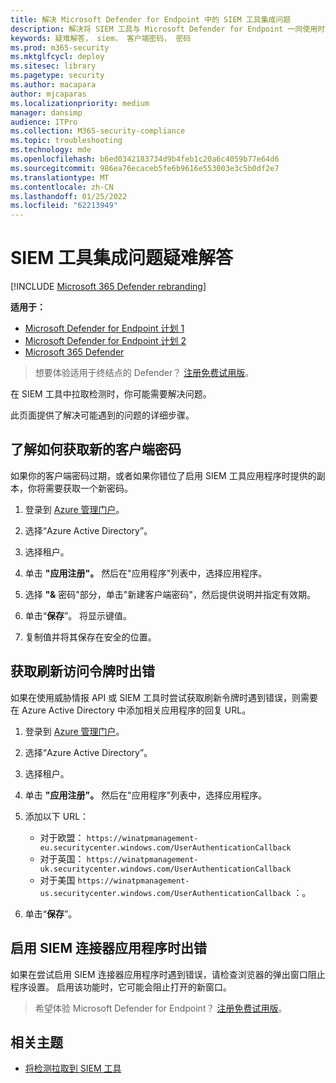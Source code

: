 ```yaml
---
title: 解决 Microsoft Defender for Endpoint 中的 SIEM 工具集成问题
description: 解决将 SIEM 工具与 Microsoft Defender for Endpoint 一同使用时可能出现的问题。
keywords: 疑难解答， siem， 客户端密码， 密码
ms.prod: m365-security
ms.mktglfcycl: deploy
ms.sitesec: library
ms.pagetype: security
ms.author: macapara
author: mjcaparas
ms.localizationpriority: medium
manager: dansimp
audience: ITPro
ms.collection: M365-security-compliance
ms.topic: troubleshooting
ms.technology: mde
ms.openlocfilehash: b6ed0342183734d9b4feb1c20a6c4059b77e64d6
ms.sourcegitcommit: 986ea76ecaceb5fe6b9616e553003e3c5b0df2e7
ms.translationtype: MT
ms.contentlocale: zh-CN
ms.lasthandoff: 01/25/2022
ms.locfileid: "62213949"
---
```

# <a name="troubleshoot-siem-tool-integration-issues"></a>SIEM 工具集成问题疑难解答

[!INCLUDE [Microsoft 365 Defender rebranding](../../includes/microsoft-defender.md)]


**适用于：**
- [Microsoft Defender for Endpoint 计划 1](https://go.microsoft.com/fwlink/p/?linkid=2154037)
- [Microsoft Defender for Endpoint 计划 2](https://go.microsoft.com/fwlink/p/?linkid=2154037)
- [Microsoft 365 Defender](https://go.microsoft.com/fwlink/?linkid=2118804)


> 想要体验适用于终结点的 Defender？ [注册免费试用版](https://signup.microsoft.com/create-account/signup?products=7f379fee-c4f9-4278-b0a1-e4c8c2fcdf7e&ru=https://aka.ms/MDEp2OpenTrial?ocid=docs-wdatp-pullalerts-abovefoldlink)。

在 SIEM 工具中拉取检测时，你可能需要解决问题。

此页面提供了解决可能遇到的问题的详细步骤。

## <a name="learn-how-to-get-a-new-client-secret"></a>了解如何获取新的客户端密码

如果你的客户端密码过期，或者如果你错位了启用 SIEM 工具应用程序时提供的副本，你将需要获取一个新密码。

1. 登录到 [Azure 管理门户](https://portal.azure.com)。

2. 选择“Azure Active Directory”。

3. 选择租户。

4. 单击 **"应用注册"。** 然后在"应用程序"列表中，选择应用程序。

5. 选择 **"&** 密码"部分，单击"新建客户端密码"，然后提供说明并指定有效期。

6. 单击“**保存**”。 将显示键值。

7. 复制值并将其保存在安全的位置。

## <a name="error-when-getting-a-refresh-access-token"></a>获取刷新访问令牌时出错

如果在使用威胁情报 API 或 SIEM 工具时尝试获取刷新令牌时遇到错误，则需要在 Azure Active Directory 中添加相关应用程序的回复 URL。

1. 登录到 [Azure 管理门户](https://ms.portal.azure.com)。

2. 选择“Azure Active Directory”。

3. 选择租户。

4. 单击 **"应用注册"。** 然后在"应用程序"列表中，选择应用程序。

5. 添加以下 URL：
   - 对于欧盟： `https://winatpmanagement-eu.securitycenter.windows.com/UserAuthenticationCallback`
   - 对于英国： `https://winatpmanagement-uk.securitycenter.windows.com/UserAuthenticationCallback`
   - 对于美国  `https://winatpmanagement-us.securitycenter.windows.com/UserAuthenticationCallback` ：。

6. 单击“**保存**”。

## <a name="error-while-enabling-the-siem-connector-application"></a>启用 SIEM 连接器应用程序时出错

如果在尝试启用 SIEM 连接器应用程序时遇到错误，请检查浏览器的弹出窗口阻止程序设置。 启用该功能时，它可能会阻止打开的新窗口。

> 希望体验 Microsoft Defender for Endpoint？ [注册免费试用版](https://signup.microsoft.com/create-account/signup?products=7f379fee-c4f9-4278-b0a1-e4c8c2fcdf7e&ru=https://aka.ms/MDEp2OpenTrial?ocid=docs-wdatp-troubleshootsiem-belowfoldlink)。

## <a name="related-topics"></a>相关主题

- [将检测拉取到 SIEM 工具](configure-siem.md)

